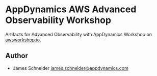 # AppDynamics AWS Advanced Observability Workshop

Artifacts for Advanced Observability with AppDynamics Workshop on [awsworkshop.io](https://awsworkshop.io/).

## Author

- James Schneider [james.schneider@appdynamics.com](mailto:james.schneider@appdynamics.com)
